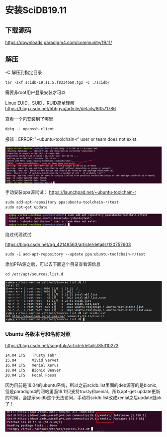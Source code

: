 # 安装SciDB19.11



## 下载源码

https://downloads.paradigm4.com/community/19.11/



## 解压

-C 解压到指定目录

```
tar -zxf scidb-19.11.5.f8334b60.tgz -C ./scidb/
```

需要非root用户登录安装才可以

Linux EUID，SUID，RUID简单理解 https://blog.csdn.net/hbhgyu/article/details/80571786

查看一个包安装到了哪里 

```bash
dpkg -L openssh-client
```

报错：ERROR: '~ubuntu-toolchain-r' user or team does not exist. 

![image-20220417221417300](安装SciDB19.11过程.assets/image-20220417221417300.png)

手动安装ppa源试试： https://launchpad.net/~ubuntu-toolchain-r

```
sudo add-apt-repository ppa:ubuntu-toolchain-r/test
sudo apt-get update
```

![image-20220417221441710](安装SciDB19.11过程.assets/image-20220417221441710.png)

绕过代理试试

https://blog.csdn.net/qq_42148563/article/details/120757603

```
sudo -E add-apt-repository --update ppa:ubuntu-toolchain-r/test
```



添加PPA源之后，可以去下面这个目录查看源信息

```
cd /etc/apt/sources.list.d
```

![image-20220417221503247](安装SciDB19.11过程.assets/image-20220417221503247.png)



### Ubuntu 各版本号和名称对照

https://blog.csdn.net/songfulu/article/details/85310273

```
14.04 LTS	Trusty Tahr
15.04	    Vivid Vervet
16.04 LTS	Xenial Xerus
18.04 LTS	Bionic Beaver
20.04 LTS   Focal Fossa
```

因为目前是18.04的ubuntu系统，所以之前scidb.list里面的deb源写的是bionic, 但是paradigm4的网站里面19.11只支持trusty和xenial，所以apt-get update更新的时候，会提示scidb这个无法访问，手动将scidb.list改成xenial之后update就ok了 !

![image-20220417221519830](安装SciDB19.11过程.assets/image-20220417221519830.png)

